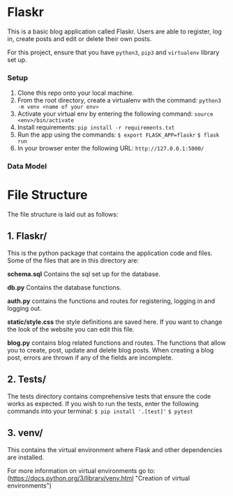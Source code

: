 # Flaskr
This is a basic blog application called Flaskr. Users are able to register, log in, create posts and edit or delete their own posts. 


For this project, ensure that you have `python3`, `pip3` and `virtualenv` library set up.
### Setup
1. Clone this repo onto your local machine.
2. From the root directory, create a virtualenv with the command:
    `python3 -m venv <name of your env>`
3. Activate your virtual env by entering the following command:
    `source <env>/bin/activate`
3. Install requirements:
    `pip install -r requirements.txt`
4. Run the app using the commands:
    `$ export FLASK_APP=flaskr`
    `$ flask run`
5. In your browser enter the following URL:
    `http://127.0.0.1:5000/`





### Data Model



# File Structure   
The file structure is laid out as follows:
## 1. Flaskr/
This is the python package that contains the application code and files. Some of the files that are in this directory are: 


**schema.sql** Contains the sql set up for the database.


**db.py**  Contains the database functions. 


**auth.py** contains the functions and routes for registering, logging in and logging out. 


**static/style.css** the style definitions are saved here. If you want to change the look of the website you can edit this file.


**blog.py** contains blog related functions and routes. The functions that allow you to create, post, update and delete blog posts. 
When creating a blog post, errors are thrown if any of the fields are incomplete. 

## 2. Tests/
The tests directory contains comprehensive tests that ensure the code works as expected.
If you wish to run the tests, enter the following commands into your terminal:
`$ pip install '.[test]'`
`$ pytest`

## 3. venv/
This contains the virtual environment where Flask and other dependencies are installed. 



For more information on virtual environments go to: (https://docs.python.org/3/library/venv.html "Creation of virtual environments")


